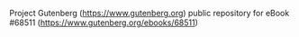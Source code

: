 Project Gutenberg (https://www.gutenberg.org) public repository for eBook #68511 (https://www.gutenberg.org/ebooks/68511)
